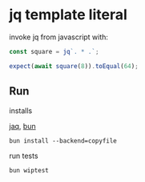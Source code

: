 # jq template literal

invoke jq from javascript with:

```ts
const square = jq`. * .`;

expect(await square(8)).toEqual(64);
```

## Run

installs

[jaq](https://github.com/01mf02/jaq), [bun](https://bun.sh/)

```
bun install --backend=copyfile
```

run tests

```
bun wiptest
```
